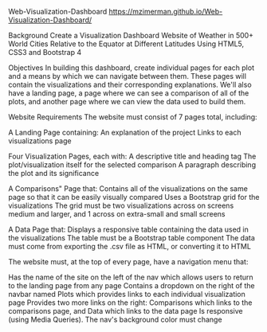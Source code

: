 Web-Visualization-Dashboard
https://mzimerman.github.io/Web-Visualization-Dashboard/

Background
Create a Visualization Dashboard Website of Weather in 500+ World Cities Relative to the Equator at Different Latitudes Using HTML5, CSS3 and Bootstrap 4

Objectives
In building this dashboard, create individual pages for each plot and a means by which we can navigate between them. These pages will contain the visualizations and their corresponding explanations. We'll also have a landing page, a page where we can see a comparison of all of the plots, and another page where we can view the data used to build them.

Website Requirements
The website must consist of 7 pages total, including:

A Landing Page containing:
An explanation of the project
Links to each visualizations page


Four Visualization Pages, each with:
A descriptive title and heading tag
The plot/visualization itself for the selected comparison
A paragraph describing the plot and its significance


A Comparisons" Page that:
Contains all of the visualizations on the same page so that it can be easily visually compared
Uses a Bootstrap grid for the visualizations
The grid must be two visualizations across on screens medium and larger, and 1 across on extra-small and small screens


A Data Page that:
Displays a responsive table containing the data used in the visualizations
The table must be a Bootstrap table component
The data must come from exporting the .csv file as HTML, or converting it to HTML


The website must, at the top of every page, have a navigation menu that:

Has the name of the site on the left of the nav which allows users to return to the landing page from any page
Contains a dropdown on the right of the navbar named Plots which provides links to each individual visualization page
Provides two more links on the right: Comparisons which links to the comparisons page, and Data which links to the data page
Is responsive (using Media Queries). The nav's background color must change
